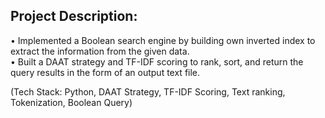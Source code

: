 ## Project Description: <br>

•	Implemented a Boolean search engine by building own inverted index to extract the information from the given data. <br>
•	Built a DAAT strategy and TF-IDF scoring to rank, sort, and return the query results in the form of an output text file. <br>

(Tech Stack: Python, DAAT Strategy, TF-IDF Scoring, Text ranking, Tokenization, Boolean Query)
